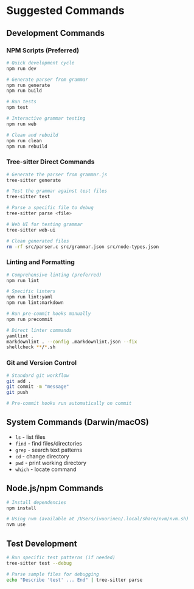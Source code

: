 # Suggested Commands

## Development Commands

### NPM Scripts (Preferred)

```bash
# Quick development cycle
npm run dev

# Generate parser from grammar
npm run generate
npm run build

# Run tests
npm test

# Interactive grammar testing
npm run web

# Clean and rebuild
npm run clean
npm run rebuild
```

### Tree-sitter Direct Commands

```bash
# Generate the parser from grammar.js
tree-sitter generate

# Test the grammar against test files
tree-sitter test

# Parse a specific file to debug
tree-sitter parse <file>

# Web UI for testing grammar
tree-sitter web-ui

# Clean generated files
rm -rf src/parser.c src/grammar.json src/node-types.json
```

### Linting and Formatting

```bash
# Comprehensive linting (preferred)
npm run lint

# Specific linters
npm run lint:yaml
npm run lint:markdown

# Run pre-commit hooks manually
npm run precommit

# Direct linter commands
yamllint .
markdownlint . --config .markdownlint.json --fix
shellcheck **/*.sh
```

### Git and Version Control

```bash
# Standard git workflow
git add .
git commit -m "message"
git push

# Pre-commit hooks run automatically on commit
```

## System Commands (Darwin/macOS)

- `ls` - list files
- `find` - find files/directories
- `grep` - search text patterns
- `cd` - change directory
- `pwd` - print working directory
- `which` - locate command

## Node.js/npm Commands

```bash
# Install dependencies
npm install

# Using nvm (available at /Users/ivuorinen/.local/share/nvm/nvm.sh)
nvm use
```

## Test Development

```bash
# Run specific test patterns (if needed)
tree-sitter test --debug

# Parse sample files for debugging
echo "Describe 'test' ... End" | tree-sitter parse
```
